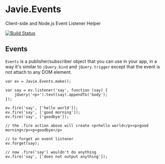 Javie.Events
======

Client-side and Node.js Event Listener Helper

[![Build Status](https://secure.travis-ci.org/javie/events.png?branch=master)](http://travis-ci.org/javie/events)

## Events

`Events` is a publisher/subscriber object that you can use in your app, in a way it's similar to `jQuery.bind` and `jQuery.trigger` except that the event is not attach to any DOM element.

	var ev = Javie.Events.make();
	
	var say = ev.listener('say', function (say) {
		jQuery('<p>').text(say).appendTo('body');
	});
	
	ev.fire('say', ['hello world']);
	ev.fire('say', ['good morning']);
	ev.fire('say', ['goodbye']);
	
	// the .fire action above will create <p>hello world</p><p>good morning</p><p>goodbye</p>
	
	// to forget an event listener
	ev.forget(say);
	
	// now .fire('say') wouldn't do anything
	ev.fire('say', ['does not output anything']);